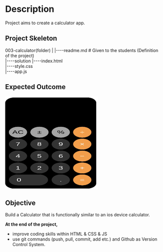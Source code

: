 # Description
Project aims to create a calculator app.

## Project Skeleton
003-calculator(folder)
|
|----readme.md         # Given to the students (Definition of the project)          
|----solution
        |----index.html  
        |----style.css   
        |----app.js

## Expected Outcome
<img src="./images/ios-calc.gif" width="300" height="300">


## Objective
Build a Calculator that is functionally similar to an ios device calculator.

**At the end of the project,**
- improve coding skills within HTML & CSS & JS
- use git commands (push, pull, commit, add etc.) and Github as Version Control System.
